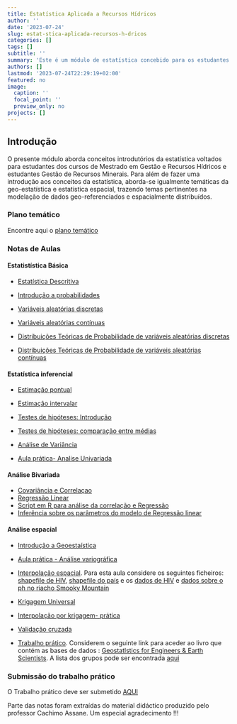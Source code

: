 ```yaml
---
title: Estatística Aplicada a Recursos Hídricos
author: ''
date: '2023-07-24'
slug: estat-stica-aplicada-recursos-h-dricos
categories: []
tags: []
subtitle: ''
summary: 'Este é um módulo de estatística concebido para os estudantes do Mestrado em Gestão de Recursos Hídricos'
authors: []
lastmod: '2023-07-24T22:29:19+02:00'
featured: no
image:
  caption: ''
  focal_point: ''
  preview_only: no
projects: []
---
```



## Introdução 

O presente módulo aborda conceitos introdutórios da estatística voltados para estudantes dos cursos de Mestrado em Gestão e Recursos Hídricos e estudantes Gestão de Recursos Minerais. Para além de fazer uma introdução aos conceitos da estatística, aborda-se igualmente temáticas da geo-estatística e estatística espacial, trazendo temas pertinentes na modelação de dados geo-referenciados e espacialmente distribuídos.



### Plano temático

Encontre aqui o [plano temático](Plano_Tematico_Estatistica_Aplicada.pdf)


### Notas de Aulas


#### Estatistística Básica

- [Estatística Descritiva](MESTRADO_GEOHIDRO.pdf)

- [Introdução a probabilidades](Intro_Probabilidade.pdf)

- [Variáveis aleatórias discretas](Probabilidade_Variaveis_Aleatorias_Discretos.pdf)

- [Variáveis aleatórias contínuas](Probabilidade_Variaveis_Aleatorias_Continuas.pdf)

- [Distribuições Teóricas de Probabilidade de variáveis aleatórias discretas](Distribuicoes_Teoricas_discretas_2023.pdf)

- [Distribuições Teóricas de Probabilidade de variáveis aleatórias contínuas](Distribuicoes_Teoricas_Continuas_2023.pdf)

#### Estatística inferencial 

- [Estimação pontual](Inferencia_Estatistica_Estimacao_2023.pdf)

- [Estimação intervalar](Inferencia_Estatistica_Intervalo_Confianca_2023.pdf)

- [Testes de hipóteses: Introdução](Inferencia_Estatistica_Teste_de_hipotese_2023.pdf)

- [Testes de hipóteses: comparação entre médias](Inferencia_Estatistica_Comp_entre_medias_2023.pdf)

- [Análise de Variância](ANOVA.pdf)

- [Aula prática- Analise Univariada](Pratica_Estatistica_Basica.R)

#### Análise Bivariada

- [Covariância e Correlaçao](Correlacao_E_Covariancia_AULA_MESTRADO.pdf)
- [Regressão Linear](Regressao_Linear_Aula.pdf)
- [Script em R para análise da correlação e Regressão](Pratica_correlacao.R)
- [Inferência sobre os parâmetros do modelo de Regressão linear](regressao_inferencia.pdf)

#### Análise espacial

- [Introdução a Geoestaística](Geoestatistica_Intro.pdf)
- [Aula prática - Análise variográfica](AULA_PRATICA_ANALISE_VARIOGRAFICA.R)
- [Interpolação espacial](Interpolacao_Krig.pdf). Para esta aula considere os seguintes ficheiros: [shapefile de HIV](Shapefile_MZ_HIV.zip), [shapefile do país](Shapefile_MOZ.zip) e os [dados de HIV](hiv_prev.csv) e [dados sobre o ph no riacho Smooky Mountain](ph_data.txt)
- [Krigagem Universal](Krigagem_Universal.pdf)

- [Interpolação por krigagem- prática](INTERPOLACAO_VIZUALICAO_IDW.R)

- [Validação cruzada](Validacao_Cruzada.pdf)

- [Trabalho prático](Trabalho_pratico.pdf). Considerem o seguinte link para aceder ao livro que contém as bases de dados : [Geostatlstics for Engineers & Earth Scientists](https://www.dropbox.com/scl/fi/9sxqz4oehfd6x2yqzt211/Ricardo-A.-Olea-auth.-Geostatistics-for-Engineers-and-Earth-Scientists-Springer-US-1999.pdf?rlkey=fzn9ietq0z4m21v54ggvbw6sz&dl=0). A lista dos grupos pode ser encontrada [aqui](Lista_grupo.xlsx)

### Submissão do trabalho prático
O Trabalho prático deve ser submetido [AQUI](https://www.dropbox.com/request/Y7RIdxohRJySFKk7NjCz)

Parte das notas foram extraídas do material didáctico produzido pelo professor Cachimo Assane. Um especial agradecimento !!! 